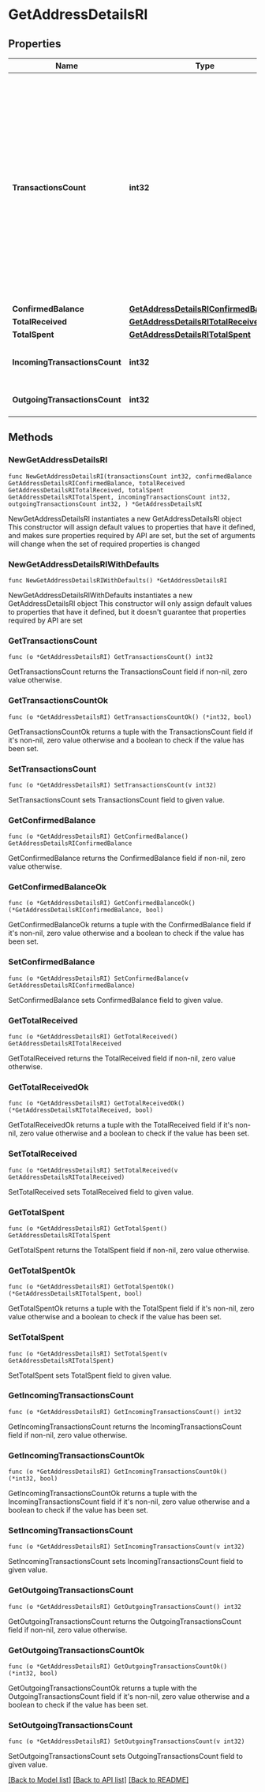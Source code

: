 # GetAddressDetailsRI

## Properties

Name | Type | Description | Notes
------------ | ------------- | ------------- | -------------
**TransactionsCount** | **int32** | Represents the total number of confirmed coins transactions for this address, both incoming and outgoing. Applies for coins only **and not** tokens transfers e.g. for Ethereum. &#x60;transactionsCount&#x60; could result as less than incoming and outgoing transactions put together (e.g. in Bitcoin), due to the fact that one and the same address could be in senders and receivers addresses. | 
**ConfirmedBalance** | [**GetAddressDetailsRIConfirmedBalance**](GetAddressDetailsRIConfirmedBalance.md) |  | 
**TotalReceived** | [**GetAddressDetailsRITotalReceived**](GetAddressDetailsRITotalReceived.md) |  | 
**TotalSpent** | [**GetAddressDetailsRITotalSpent**](GetAddressDetailsRITotalSpent.md) |  | 
**IncomingTransactionsCount** | **int32** | Defines the received transaction count to the address. | 
**OutgoingTransactionsCount** | **int32** | Defines the sent transaction count from the address. | 

## Methods

### NewGetAddressDetailsRI

`func NewGetAddressDetailsRI(transactionsCount int32, confirmedBalance GetAddressDetailsRIConfirmedBalance, totalReceived GetAddressDetailsRITotalReceived, totalSpent GetAddressDetailsRITotalSpent, incomingTransactionsCount int32, outgoingTransactionsCount int32, ) *GetAddressDetailsRI`

NewGetAddressDetailsRI instantiates a new GetAddressDetailsRI object
This constructor will assign default values to properties that have it defined,
and makes sure properties required by API are set, but the set of arguments
will change when the set of required properties is changed

### NewGetAddressDetailsRIWithDefaults

`func NewGetAddressDetailsRIWithDefaults() *GetAddressDetailsRI`

NewGetAddressDetailsRIWithDefaults instantiates a new GetAddressDetailsRI object
This constructor will only assign default values to properties that have it defined,
but it doesn't guarantee that properties required by API are set

### GetTransactionsCount

`func (o *GetAddressDetailsRI) GetTransactionsCount() int32`

GetTransactionsCount returns the TransactionsCount field if non-nil, zero value otherwise.

### GetTransactionsCountOk

`func (o *GetAddressDetailsRI) GetTransactionsCountOk() (*int32, bool)`

GetTransactionsCountOk returns a tuple with the TransactionsCount field if it's non-nil, zero value otherwise
and a boolean to check if the value has been set.

### SetTransactionsCount

`func (o *GetAddressDetailsRI) SetTransactionsCount(v int32)`

SetTransactionsCount sets TransactionsCount field to given value.


### GetConfirmedBalance

`func (o *GetAddressDetailsRI) GetConfirmedBalance() GetAddressDetailsRIConfirmedBalance`

GetConfirmedBalance returns the ConfirmedBalance field if non-nil, zero value otherwise.

### GetConfirmedBalanceOk

`func (o *GetAddressDetailsRI) GetConfirmedBalanceOk() (*GetAddressDetailsRIConfirmedBalance, bool)`

GetConfirmedBalanceOk returns a tuple with the ConfirmedBalance field if it's non-nil, zero value otherwise
and a boolean to check if the value has been set.

### SetConfirmedBalance

`func (o *GetAddressDetailsRI) SetConfirmedBalance(v GetAddressDetailsRIConfirmedBalance)`

SetConfirmedBalance sets ConfirmedBalance field to given value.


### GetTotalReceived

`func (o *GetAddressDetailsRI) GetTotalReceived() GetAddressDetailsRITotalReceived`

GetTotalReceived returns the TotalReceived field if non-nil, zero value otherwise.

### GetTotalReceivedOk

`func (o *GetAddressDetailsRI) GetTotalReceivedOk() (*GetAddressDetailsRITotalReceived, bool)`

GetTotalReceivedOk returns a tuple with the TotalReceived field if it's non-nil, zero value otherwise
and a boolean to check if the value has been set.

### SetTotalReceived

`func (o *GetAddressDetailsRI) SetTotalReceived(v GetAddressDetailsRITotalReceived)`

SetTotalReceived sets TotalReceived field to given value.


### GetTotalSpent

`func (o *GetAddressDetailsRI) GetTotalSpent() GetAddressDetailsRITotalSpent`

GetTotalSpent returns the TotalSpent field if non-nil, zero value otherwise.

### GetTotalSpentOk

`func (o *GetAddressDetailsRI) GetTotalSpentOk() (*GetAddressDetailsRITotalSpent, bool)`

GetTotalSpentOk returns a tuple with the TotalSpent field if it's non-nil, zero value otherwise
and a boolean to check if the value has been set.

### SetTotalSpent

`func (o *GetAddressDetailsRI) SetTotalSpent(v GetAddressDetailsRITotalSpent)`

SetTotalSpent sets TotalSpent field to given value.


### GetIncomingTransactionsCount

`func (o *GetAddressDetailsRI) GetIncomingTransactionsCount() int32`

GetIncomingTransactionsCount returns the IncomingTransactionsCount field if non-nil, zero value otherwise.

### GetIncomingTransactionsCountOk

`func (o *GetAddressDetailsRI) GetIncomingTransactionsCountOk() (*int32, bool)`

GetIncomingTransactionsCountOk returns a tuple with the IncomingTransactionsCount field if it's non-nil, zero value otherwise
and a boolean to check if the value has been set.

### SetIncomingTransactionsCount

`func (o *GetAddressDetailsRI) SetIncomingTransactionsCount(v int32)`

SetIncomingTransactionsCount sets IncomingTransactionsCount field to given value.


### GetOutgoingTransactionsCount

`func (o *GetAddressDetailsRI) GetOutgoingTransactionsCount() int32`

GetOutgoingTransactionsCount returns the OutgoingTransactionsCount field if non-nil, zero value otherwise.

### GetOutgoingTransactionsCountOk

`func (o *GetAddressDetailsRI) GetOutgoingTransactionsCountOk() (*int32, bool)`

GetOutgoingTransactionsCountOk returns a tuple with the OutgoingTransactionsCount field if it's non-nil, zero value otherwise
and a boolean to check if the value has been set.

### SetOutgoingTransactionsCount

`func (o *GetAddressDetailsRI) SetOutgoingTransactionsCount(v int32)`

SetOutgoingTransactionsCount sets OutgoingTransactionsCount field to given value.



[[Back to Model list]](../README.md#documentation-for-models) [[Back to API list]](../README.md#documentation-for-api-endpoints) [[Back to README]](../README.md)


